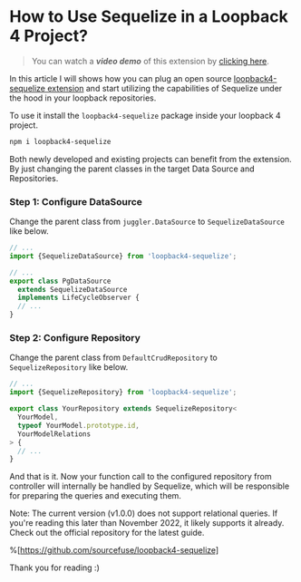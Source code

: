 # How to Use Sequelize in a Loopback 4 Project?

> You can watch a ***video demo*** of this extension by [clicking here](https://youtu.be/tHg5ZAj29YQ).

In this article I will shows how you can plug an open source [loopback4-sequelize extension](https://github.com/sourcefuse/loopback4-sequelize) and start utilizing the capabilities of Sequelize under the hood in your loopback repositories.

To use it install the `loopback4-sequelize` package inside your loopback 4 project.
```sh
npm i loopback4-sequelize
```


Both newly developed and existing projects can benefit from the extension. By just changing the parent classes in the target Data Source and Repositories.

### Step 1: Configure DataSource

Change the parent class from `juggler.DataSource` to `SequelizeDataSource` like below.

```ts
// ...
import {SequelizeDataSource} from 'loopback4-sequelize';

// ...
export class PgDataSource
  extends SequelizeDataSource
  implements LifeCycleObserver {
  // ...
}
```

### Step 2: Configure Repository

Change the parent class from `DefaultCrudRepository` to `SequelizeRepository` like below.

```ts
// ...
import {SequelizeRepository} from 'loopback4-sequelize';

export class YourRepository extends SequelizeRepository<
  YourModel,
  typeof YourModel.prototype.id,
  YourModelRelations
> {
  // ...
}
```

And that is it. Now your function call to the configured repository from controller will internally be handled by Sequelize, which will be responsible for preparing the queries and executing them.

Note: The current version (v1.0.0) does not support relational queries. If you're reading this later than November 2022, it likely supports it already. Check out the official repository for the latest guide.

%[https://github.com/sourcefuse/loopback4-sequelize]

Thank you for reading :)